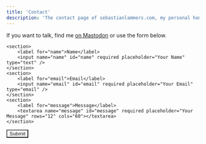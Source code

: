```yaml
---
title: 'Contact'
description: 'The contact page of sebastianlammers.com, my personal homepage, where I play with code and share some notes and projects.' 
---
```


<script>
    
</script>

If you want to talk, find me [on Mastodon](https://vis.social/@seblammers) or use the form below.


<form class="flow" name="contact-form" method="POST" netlify-honeypot="bot-field" data-netlify="true">
    <input type="hidden" name="form-name" value="contact-form" />

    <section>
        <label for="name">Name</label>
        <input name="name" id="name" required placeholder="Your Name" type="text" />
    </section>
    <section>
        <label for="email">Email</label>
        <input name="email" id="email" required placeholder="Your Email" type="email" />
    </section>
    <section>
        <label for="message">Message</label>
        <textarea name="message" id="message" required placeholder="Your Message" rows="12" cols="60"></textarea>
    </section>
  
  <input class="button" type="submit" value="Submit" />
</form>

<style>
    section {
        margin-top: var(--space-s);
    }
    input {
        background-color: var(--surface2-light);
    }

    .button {
        background-color: var(--ink);
        color: var(--surface2-light);
    }
    textarea {
        border-radius: var(--radiusSection);
    }
</style>